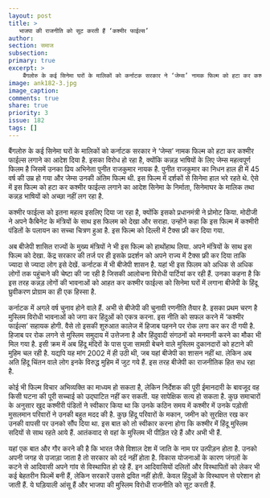 ```yaml
---
layout: post
title: >
   भाजपा की राजनीति को सूट करती हैं ‘कश्मीर फाईल्स’
author: 
section: समाज
subsection:
primary: true
excerpt: >
    बैंगलोरु के कई सिनेमा घरों के मालिकों को कर्नाटक सरकार ने ‘जेम्स’ नामक फिल्म को हटा कर कश्मीर फाईल्स लगाने का आदेश दिया है. इसका विरोध हो रहा है, क्योंकि कन्नड़ भाषियों के लिए जेम्स महत्वपूर्ण फिलम है जिसमें उनका प्रिय अभिनेता पुनीत राजकुमार नायक है.
image: ank182-3.jpg
image_caption: 
comments: true
share: true
priority: 3
issue: 182
tags: []
---
```


बैंगलोरु के कई सिनेमा घरों के मालिकों को कर्नाटक सरकार ने ‘जेम्स’ नामक फिल्म को हटा कर कश्मीर फाईल्स लगाने का आदेश दिया है. इसका विरोध हो रहा है, क्योंकि कन्नड़ भाषियों के लिए जेम्स महत्वपूर्ण फिलम है जिसमें उनका प्रिय अभिनेता पुनीत राजकुमार नायक है. पुनीत राजकुमार का निधन हाल ही में 45 वर्ष की उम्र हो गया और जेम्स उनकी अंतिम फिल्म थी. इस फिल्म में दर्शकों से सिनेमा हाल भरे रहते थे. ऐसे में इस फिल्म को हटा कर कश्मीर फाईल्स लगाने का आदेश सिनेमा के निर्माता, सिनेमाघर के मालिक तथा कन्नड़ भाषियों को अच्छा नहीं लग रहा है.

कश्मीर फाईल्स को इतना महत्व इसलिए दिया जा रहा है, क्योंकि इसको प्रधानमंत्री ने प्रोमोट किया. मोदीजी ने अपने कैबिनेट के मंत्रियों के साथ इस फिलम को देखा और सराहा. उन्होंने कहा कि इस फिल्म में कश्मीरी पंडितों के पलायन का सच्चा चित्रण हुआ है. इस फिल्म को दिल्ली में टैक्स फ्री कर दिया गया.

अब बीजेपी शासित राज्यों के मुख्य मंत्रियों ने भी इस फिल्म को हाथोंहाथ लिया. अपने मंत्रियों के साथ इस फिल्म को देखा. केंद्र सरकार की तर्ज पर ही इसके प्रदर्शन को अपने राज्य में टैक्स फ्री कर दिया ताकि ज्यादा से ज्यादा लोग इसे देखें. कर्नाटक में भी बीजेपी शासन है. यहां भी इस फिलम को अधिक से अधिक लोगों तक पहुंचाने की चेष्टा की जा रही है जिसकी आलोचना विरोधी पार्टियां कर रही हैं. उनका कहना है कि इस तरह कन्नड़ लोगों की भावनाओं को आहत कर कश्मीर फाईल्स को सिनेमा घरों में लगाना बीजेपी के हिंदू घ्रुवीकरण प्रोग्राम का ही एक हिस्सा है.

कर्नाटक में अगले वर्ष चुनाव होने वाले हैं. अभी से बीजेपी की चुनावी रणनीति तैयार है. इसका प्रथम चरण है मुस्लिम विरोधी भावनाओं को जगा कर हिंदुओं को एकत्र करना. इस नीति को सफल करने में ‘कश्मीर फाईल्स’ सहायक होगी. वैसे तो इसकी शुरुआत कालेज में हिजाब पहनने पर रोक लगा कर कर दी गयी है. हिजाब पर रोक लगने से मुस्लिम समुदाय में उत्तेजना है और हिंदुवादी संगठनों को मनमानी करने का मौका भी मिल गया है. इसी क्रम में अब हिंदू मंदिरों के पास पूजा सामग्री बेचने वाले मुस्लिम दुकानदारों को हटाने की मुहिम चल रही है. यद्यपि यह मांग 2002 में ही उठी थी, जब यहां बीजेपी का शासन नहीं था. लेकिन अब अति हिंदू चिंतन वाले लोग इनके विरुद्ध मुहिम में जुट गये हैं. इस तरह बीजेपी का राजनीतिक हित सध रहा है.

कोई भी फिल्म विचार अभिव्यक्ति का माध्यम हो सकता है, लेकिन निर्देशक की पूरी ईमानदारी के बावजूद वह किसी घटना की पूरी सच्चाई को उद्घाटित नहीं कर सकती. यह सापेक्षिक सत्य हो सकता है. कुछ समाचारों के अनुसार खुद कश्मीरी पंडितों ने स्वीकार किया था कि उनके कठिन समय में कश्मीर में उनके पड़ोसी मुसलमान परिवारों ने उनकी बहुत मदद की है. कुछ हिंदू परिवारों के मकान, जमीन को सुरक्षित रख कर उनकी वापसी पर उनको सौंप दिया था. इस बात को तो स्वीकार करना होगा कि कश्मीर में हिंदू मुस्लिम सदियों से साथ रहते आये हैं. आतंकवाद से वहां के मुस्लिम भी पीड़ित रहे हैं और अभी भी हैं.

यहां एक बात और गौर करने की है कि भारत जैसे विशाल देश में जाति के नाम पर उत्पीड़न होता है. उनको अपनी जगह से उजाड़ा जाता है तो सरकार को दर्द नहीं होता है. विकास योजनाओं के कारण जंगलों के कटने से आदिवासी अपने गांव से विस्थापित हो रहे हैं. इन आदिवासियों दलितों और विस्थापितों को लेकर भी कई बेहतरीन फिल्में बनी हैं, लेकिन सरकारें उससे द्रवित नहीं होती. केवल हिंदुओं के विस्थापन से परेशान हो जाती हैं. ये घड़ियाली आंसू हैं और भाजपा की मुस्लिम विरोधी राजनीति को सूट करती हैं.